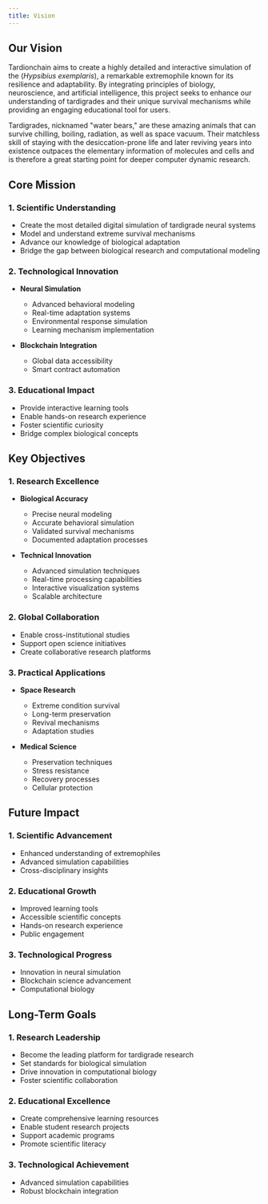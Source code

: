 ```yaml
---
title: Vision
---
```


## Our Vision

Tardionchain aims to create a highly detailed and interactive simulation of the (*Hypsibius exemplaris*), a remarkable extremophile known for its resilience and adaptability. By integrating principles of biology, neuroscience, and artificial intelligence, this project seeks to enhance our understanding of tardigrades and their unique survival mechanisms while providing an engaging educational tool for users.

Tardigrades, nicknamed "water bears," are these amazing animals that can survive chilling, boiling, radiation, as well as space vacuum. Their matchless skill of staying with the desiccation-prone life and later reviving years into existence outpaces the elementary information of molecules and cells and is therefore a great starting point for deeper computer dynamic research.
## Core Mission

### 1. Scientific Understanding
- Create the most detailed digital simulation of tardigrade neural systems
- Model and understand extreme survival mechanisms
- Advance our knowledge of biological adaptation
- Bridge the gap between biological research and computational modeling

### 2. Technological Innovation
- **Neural Simulation**
  - Advanced behavioral modeling
  - Real-time adaptation systems
  - Environmental response simulation
  - Learning mechanism implementation

- **Blockchain Integration**
  - Global data accessibility
  - Smart contract automation

### 3. Educational Impact
- Provide interactive learning tools
- Enable hands-on research experience
- Foster scientific curiosity
- Bridge complex biological concepts

## Key Objectives

### 1. Research Excellence
- **Biological Accuracy**
  - Precise neural modeling
  - Accurate behavioral simulation
  - Validated survival mechanisms
  - Documented adaptation processes

- **Technical Innovation**
  - Advanced simulation techniques
  - Real-time processing capabilities
  - Interactive visualization systems
  - Scalable architecture

### 2. Global Collaboration
- Enable cross-institutional studies
- Support open science initiatives
- Create collaborative research platforms

### 3. Practical Applications
- **Space Research**
  - Extreme condition survival
  - Long-term preservation
  - Revival mechanisms
  - Adaptation studies

- **Medical Science**
  - Preservation techniques
  - Stress resistance
  - Recovery processes
  - Cellular protection

## Future Impact

### 1. Scientific Advancement
- Enhanced understanding of extremophiles
- Advanced simulation capabilities
- Cross-disciplinary insights

### 2. Educational Growth
- Improved learning tools
- Accessible scientific concepts
- Hands-on research experience
- Public engagement

### 3. Technological Progress
- Innovation in neural simulation
- Blockchain science advancement
- Computational biology

## Long-Term Goals

### 1. Research Leadership
- Become the leading platform for tardigrade research
- Set standards for biological simulation
- Drive innovation in computational biology
- Foster scientific collaboration

### 2. Educational Excellence
- Create comprehensive learning resources
- Enable student research projects
- Support academic programs
- Promote scientific literacy

### 3. Technological Achievement
- Advanced simulation capabilities
- Robust blockchain integration

